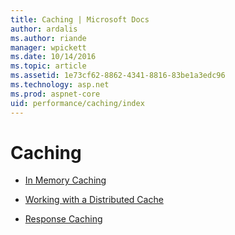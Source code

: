 ```yaml
---
title: Caching | Microsoft Docs
author: ardalis
ms.author: riande
manager: wpickett
ms.date: 10/14/2016
ms.topic: article
ms.assetid: 1e73cf62-8862-4341-8816-83be1a3edc96
ms.technology: asp.net
ms.prod: aspnet-core
uid: performance/caching/index
---
```

# Caching

* [In Memory Caching](memory.md)

* [Working with a Distributed Cache](distributed.md)

* [Response Caching](response.md)
